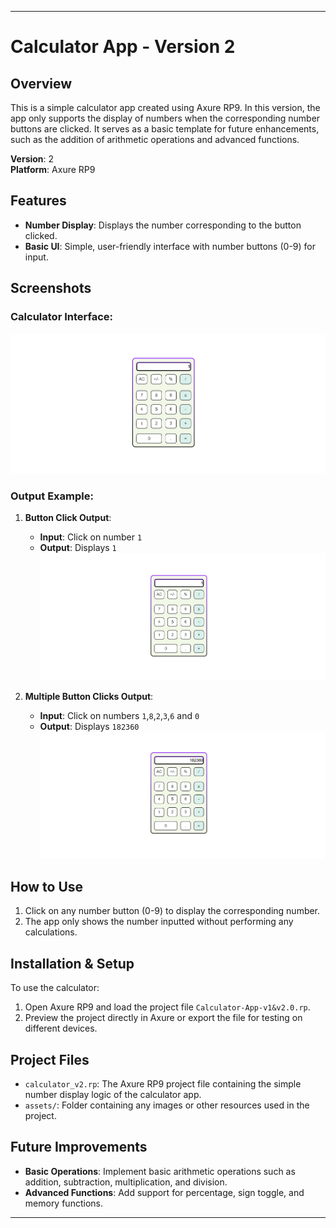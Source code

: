 
---

# Calculator App - Version 2

## Overview
This is a simple calculator app created using Axure RP9. In this version, the app only supports the display of numbers when the corresponding number buttons are clicked. It serves as a basic template for future enhancements, such as the addition of arithmetic operations and advanced functions.

**Version**: 2  
**Platform**: Axure RP9

## Features
- **Number Display**: Displays the number corresponding to the button clicked.
- **Basic UI**: Simple, user-friendly interface with number buttons (0-9) for input.

## Screenshots

### Calculator Interface:
![Calculator Interface](https://github.com/manuka8/HCI-IT3213-Day02/blob/9ce8769386f47043cbdb1cfc563e767f9819af66/output1.png)  

### Output Example:

1. **Button Click Output**:
   - **Input**: Click on number `1`
   - **Output**: Displays `1`
   ![Button Click Output](https://github.com/manuka8/HCI-IT3213-Day02/blob/9ce8769386f47043cbdb1cfc563e767f9819af66/output1.png)

2. **Multiple Button Clicks Output**:
   - **Input**: Click on numbers `1`,`8`,`2`,`3`,`6` and `0`
   - **Output**: Displays `182360`
   ![Multiple Click Output](https://github.com/manuka8/HCI-IT3213-Day02/blob/9ce8769386f47043cbdb1cfc563e767f9819af66/output2.png)

## How to Use
1. Click on any number button (0-9) to display the corresponding number.
2. The app only shows the number inputted without performing any calculations.

## Installation & Setup
To use the calculator:
1. Open Axure RP9 and load the project file `Calculator-App-v1&v2.0.rp`.
2. Preview the project directly in Axure or export the file for testing on different devices.

## Project Files
- `calculator_v2.rp`: The Axure RP9 project file containing the simple number display logic of the calculator app.
- `assets/`: Folder containing any images or other resources used in the project.

## Future Improvements
- **Basic Operations**: Implement basic arithmetic operations such as addition, subtraction, multiplication, and division.
- **Advanced Functions**: Add support for percentage, sign toggle, and memory functions.

---
